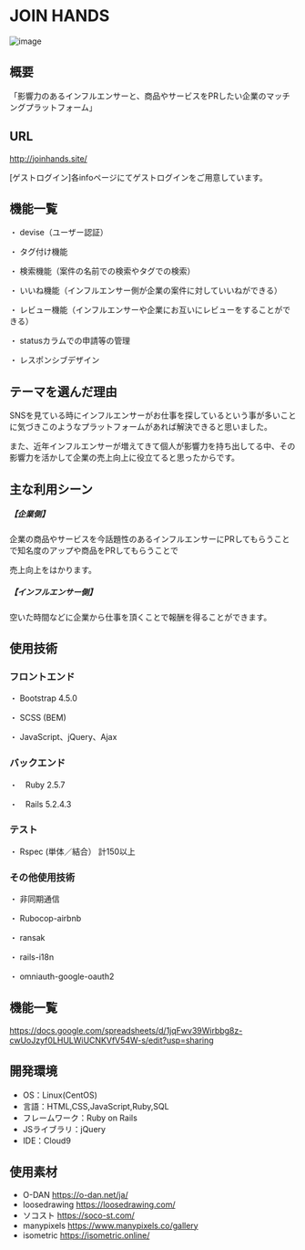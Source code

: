 # JOIN HANDS

![image](https://user-images.githubusercontent.com/73930495/112181679-fd928b80-8c3f-11eb-9558-66d362ecc14a.png)

## 概要
「影響力のあるインフルエンサーと、商品やサービスをPRしたい企業のマッチングプラットフォーム」

##  URL
http://joinhands.site/

[ゲストログイン]各infoページにてゲストログインをご用意しています。

## 機能一覧
・ devise（ユーザー認証）

・ タグ付け機能

・ 検索機能（案件の名前での検索やタグでの検索）

・ いいね機能（インフルエンサー側が企業の案件に対していいねができる）

・ レビュー機能（インフルエンサーや企業にお互いにレビューをすることができる）

・ statusカラムでの申請等の管理

・ レスポンシブデザイン


## テーマを選んだ理由
SNSを見ている時にインフルエンサーがお仕事を探しているという事が多いことに気づきこのようなプラットフォームがあれば解決できると思いました。

また、近年インフルエンサーが増えてきて個人が影響力を持ち出してる中、その影響力を活かして企業の売上向上に役立てると思ったからです。

## 主な利用シーン
#####  【企業側】
企業の商品やサービスを今話題性のあるインフルエンサーにPRしてもらうことで知名度のアップや商品をPRしてもらうことで

売上向上をはかります。
#####  【インフルエンサー側】
空いた時間などに企業から仕事を頂くことで報酬を得ることができます。

## 使用技術
###  フロントエンド

・ Bootstrap 4.5.0

・ SCSS (BEM)

・ JavaScript、jQuery、Ajax

###  バックエンド
・　Ruby 2.5.7

・　Rails 5.2.4.3
###  テスト
・ Rspec (単体／結合） 計150以上
###  その他使用技術
・ 非同期通信

・ Rubocop-airbnb

・ ransak

・ rails-i18n

・ omniauth-google-oauth2

## 機能一覧
https://docs.google.com/spreadsheets/d/1jqFwv39Wirbbg8z-cwUoJzyf0LHULWiUCNKVfV54W-s/edit?usp=sharing

## 開発環境
- OS：Linux(CentOS)
- 言語：HTML,CSS,JavaScript,Ruby,SQL
- フレームワーク：Ruby on Rails
- JSライブラリ：jQuery
- IDE：Cloud9
## 使用素材
-  O-DAN https://o-dan.net/ja/
-  loosedrawing https://loosedrawing.com/
-  ソコスト https://soco-st.com/
-  manypixels  https://www.manypixels.co/gallery
-  isometric  https://isometric.online/
